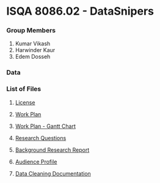 # ISQA 8086.02 - DataSnipers

### Group Members
1. Kumar Vikash
2. Harwinder Kaur
3. Edem Dosseh

### Data

### List of Files

1. [License](/LICENSE)

2. [Work Plan](Deliverables/1%20Work%20Plan/Work%20Plan.md)

3. [Work Plan - Gantt Chart](Deliverables/1%20Work%20Plan/Work%20Plan%20-%20Gantt%20Chart.pdf)

4. [Research Questions](Deliverables//1%20Work%20Plan/Data%20Snipers%20Research%20Questions.md)

5. [Background Research Report](Deliverables//2%20Background%20Research%20Report)

6. [Audience Profile](Deliverables//3%20Audience%20Profile/Audience%20Profile.md)

7. [Data Cleaning Documentation](Deliverables/4%20Data%20Cleaning/Data%20Cleaning.md)